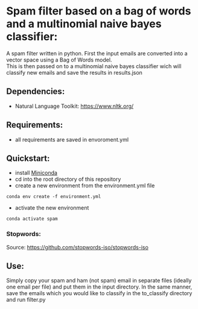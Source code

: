 # Spam filter based on a bag of words and a multinomial naive bayes classifier:

A spam filter written in python. First the input emails are converted into a vector space using a Bag of Words model.  
This is then passed on to a multinomial naive bayes classifier wich will classify new emails and save the results 
in results.json


## Dependencies:
- Natural Language Toolkit: https://www.nltk.org/

## Requirements:
* all requirements are saved in envoroment.yml

## Quickstart:
* install [Miniconda](https://docs.conda.io/en/latest/miniconda.html)
* cd into the root directory of this repository
* create a new environment from the environment.yml file
```
conda env create -f environment.yml
```

* activate the new environment
```
conda activate spam
```


### Stopwords:
Source: https://github.com/stopwords-iso/stopwords-iso


## Use:
Simply copy your spam and ham (not spam) email in separate files (ideally one email per file) and put them in the 
input directory. In the same manner, save the emails which you would like to classify in the to_classify directory 
and run filter.py